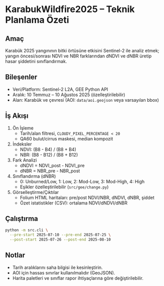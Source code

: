# KarabukWildfire2025 – Teknik Planlama Özeti

## Amaç
Karabük 2025 yangınının bitki örtüsüne etkisini Sentinel-2 ile analiz etmek; yangın öncesi/sonrası NDVI ve NBR farklarından dNDVI ve dNBR üretip hasar şiddetini sınıflandırmak.

## Bileşenler
- Veri/Platform: Sentinel-2 L2A, GEE Python API
- Aralık: 10 Temmuz – 10 Ağustos 2025 (özelleştirilebilir)
- Alan: Karabük ve çevresi (AOI: `data/aoi.geojson` veya varsayılan bbox)

## İş Akışı
1) Ön İşleme
   - Tarih/alan filtresi, `CLOUDY_PIXEL_PERCENTAGE < 20`
   - QA60 bulut/cirrus maskesi, median kompozit
2) İndeksler
   - NDVI: (B8 - B4) / (B8 + B4)
   - NBR:  (B8 - B12) / (B8 + B12)
3) Fark Analizi
   - dNDVI = NDVI_post - NDVI_pre
   - dNBR  = NBR_pre - NBR_post
4) Sınıflandırma (dNBR)
   - 0: Unburned/Low, 1: Low, 2: Mod-Low, 3: Mod-High, 4: High
   - Eşikler özelleştirilebilir (`src/gee/change.py`)
5) Görselleştirme/Çıktılar
   - Folium HTML haritaları: pre/post NDVI/NBR, dNDVI, dNBR, şiddet
   - Özet istatistikler (CSV): ortalama NDVI/dNDVI/dNBR

## Çalıştırma
```bash
python -m src.cli \
  --pre-start 2025-07-10 --pre-end 2025-07-25 \
  --post-start 2025-07-26 --post-end 2025-08-10
```

## Notlar
- Tarih aralıklarını saha bilgisi ile kesinleştirin.
- AOI için hassas sınırlar kullanılmalıdır (GeoJSON).
- Harita paletleri ve sınıflar rapor ihtiyaçlarına göre değiştirilebilir.

